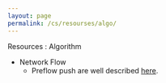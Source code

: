 ```yaml
---
layout: page
permalink: /cs/resourses/algo/
---
```


Resources : Algorithm 

* Network Flow
	- Preflow push are well described [here](https://cseweb.ucsd.edu/classes/sp11/cse202-a/lecture9-final.pdf).
